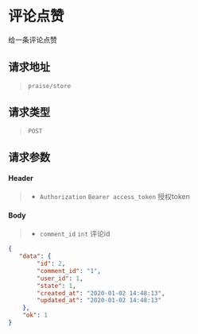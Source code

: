 # 评论点赞

给一条评论点赞

## 请求地址

> `praise/store`

## 请求类型

> `POST`

## 请求参数

#### Header

> - `Authorization` `Bearer access_token` 授权token

#### Body

> - `comment_id` `int` 评论id

```json
{
   "data": {
        "id": 2,
        "comment_id": "1",
        "user_id": 1,
        "state": 1,
        "created_at": "2020-01-02 14:48:13",
        "updated_at": "2020-01-02 14:48:13"
    },
    "ok": 1
}
```